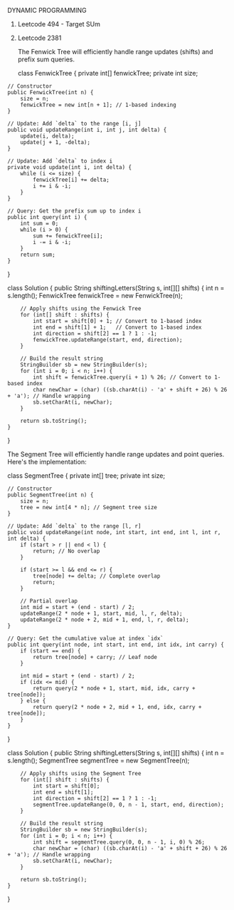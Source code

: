 DYNAMIC PROGRAMMING
  1) Leetcode 494 - Target SUm
  2) Leetcode 2381

     The Fenwick Tree will efficiently handle range updates (shifts) and prefix sum queries.

     class FenwickTree {
    private int[] fenwickTree;
    private int size;

    // Constructor
    public FenwickTree(int n) {
        size = n;
        fenwickTree = new int[n + 1]; // 1-based indexing
    }

    // Update: Add `delta` to the range [i, j]
    public void updateRange(int i, int j, int delta) {
        update(i, delta);
        update(j + 1, -delta);
    }

    // Update: Add `delta` to index i
    private void update(int i, int delta) {
        while (i <= size) {
            fenwickTree[i] += delta;
            i += i & -i;
        }
    }

    // Query: Get the prefix sum up to index i
    public int query(int i) {
        int sum = 0;
        while (i > 0) {
            sum += fenwickTree[i];
            i -= i & -i;
        }
        return sum;
    }
}



class Solution {
    public String shiftingLetters(String s, int[][] shifts) {
        int n = s.length();
        FenwickTree fenwickTree = new FenwickTree(n);

        // Apply shifts using the Fenwick Tree
        for (int[] shift : shifts) {
            int start = shift[0] + 1; // Convert to 1-based index
            int end = shift[1] + 1;   // Convert to 1-based index
            int direction = shift[2] == 1 ? 1 : -1;
            fenwickTree.updateRange(start, end, direction);
        }

        // Build the result string
        StringBuilder sb = new StringBuilder(s);
        for (int i = 0; i < n; i++) {
            int shift = fenwickTree.query(i + 1) % 26; // Convert to 1-based index
            char newChar = (char) ((sb.charAt(i) - 'a' + shift + 26) % 26 + 'a'); // Handle wrapping
            sb.setCharAt(i, newChar);
        }

        return sb.toString();
    }
}



The Segment Tree will efficiently handle range updates and point queries. Here's the implementation:

class SegmentTree {
    private int[] tree;
    private int size;

    // Constructor
    public SegmentTree(int n) {
        size = n;
        tree = new int[4 * n]; // Segment tree size
    }

    // Update: Add `delta` to the range [l, r]
    public void updateRange(int node, int start, int end, int l, int r, int delta) {
        if (start > r || end < l) {
            return; // No overlap
        }

        if (start >= l && end <= r) {
            tree[node] += delta; // Complete overlap
            return;
        }

        // Partial overlap
        int mid = start + (end - start) / 2;
        updateRange(2 * node + 1, start, mid, l, r, delta);
        updateRange(2 * node + 2, mid + 1, end, l, r, delta);
    }

    // Query: Get the cumulative value at index `idx`
    public int query(int node, int start, int end, int idx, int carry) {
        if (start == end) {
            return tree[node] + carry; // Leaf node
        }

        int mid = start + (end - start) / 2;
        if (idx <= mid) {
            return query(2 * node + 1, start, mid, idx, carry + tree[node]);
        } else {
            return query(2 * node + 2, mid + 1, end, idx, carry + tree[node]);
        }
    }
}


class Solution {
    public String shiftingLetters(String s, int[][] shifts) {
        int n = s.length();
        SegmentTree segmentTree = new SegmentTree(n);

        // Apply shifts using the Segment Tree
        for (int[] shift : shifts) {
            int start = shift[0];
            int end = shift[1];
            int direction = shift[2] == 1 ? 1 : -1;
            segmentTree.updateRange(0, 0, n - 1, start, end, direction);
        }

        // Build the result string
        StringBuilder sb = new StringBuilder(s);
        for (int i = 0; i < n; i++) {
            int shift = segmentTree.query(0, 0, n - 1, i, 0) % 26;
            char newChar = (char) ((sb.charAt(i) - 'a' + shift + 26) % 26 + 'a'); // Handle wrapping
            sb.setCharAt(i, newChar);
        }

        return sb.toString();
    }
}



